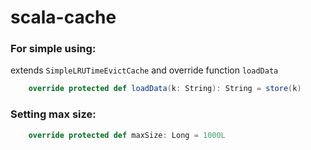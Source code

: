 # scala-cache

### For simple using:
extends `SimpleLRUTimeEvictCache` and override function `loadData`

``` scala
    override protected def loadData(k: String): String = store(k)
```

### Setting max size:
``` scala
    override protected def maxSize: Long = 1000L
```